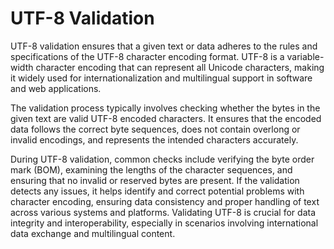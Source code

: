 # UTF-8 Validation

UTF-8 validation ensures that a given text or data adheres to the rules and specifications of the UTF-8 character encoding format. UTF-8 is a variable-width character encoding that can represent all Unicode characters, making it widely used for internationalization and multilingual support in software and web applications.

The validation process typically involves checking whether the bytes in the given text are valid UTF-8 encoded characters. It ensures that the encoded data follows the correct byte sequences, does not contain overlong or invalid encodings, and represents the intended characters accurately.

During UTF-8 validation, common checks include verifying the byte order mark (BOM), examining the lengths of the character sequences, and ensuring that no invalid or reserved bytes are present. If the validation detects any issues, it helps identify and correct potential problems with character encoding, ensuring data consistency and proper handling of text across various systems and platforms. Validating UTF-8 is crucial for data integrity and interoperability, especially in scenarios involving international data exchange and multilingual content.
